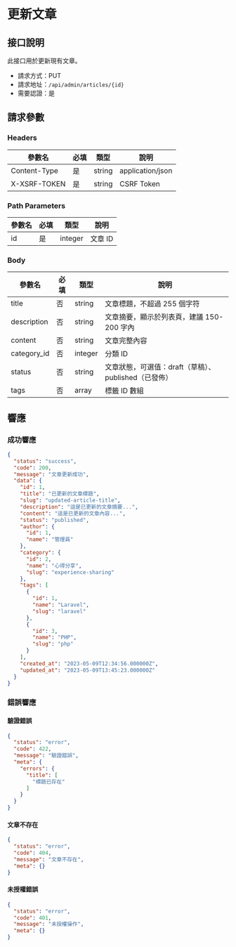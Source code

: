 # 更新文章

## 接口說明

此接口用於更新現有文章。

- 請求方式：PUT
- 請求地址：`/api/admin/articles/{id}`
- 需要認證：是

## 請求參數

### Headers

| 參數名 | 必填 | 類型 | 說明 |
| --- | --- | --- | --- |
| Content-Type | 是 | string | application/json |
| X-XSRF-TOKEN | 是 | string | CSRF Token |

### Path Parameters

| 參數名 | 必填 | 類型 | 說明 |
| --- | --- | --- | --- |
| id | 是 | integer | 文章 ID |

### Body

| 參數名 | 必填 | 類型 | 說明 |
| --- | --- | --- | --- |
| title | 否 | string | 文章標題，不超過 255 個字符 |
| description | 否 | string | 文章摘要，顯示於列表頁，建議 150-200 字內 |
| content | 否 | string | 文章完整內容 |
| category_id | 否 | integer | 分類 ID |
| status | 否 | string | 文章狀態，可選值：draft（草稿）、published（已發佈） |
| tags | 否 | array | 標籤 ID 數組 |

## 響應

### 成功響應

```json
{
  "status": "success",
  "code": 200,
  "message": "文章更新成功",
  "data": {
    "id": 1,
    "title": "已更新的文章標題",
    "slug": "updated-article-title",
    "description": "這是已更新的文章摘要...",
    "content": "這是已更新的文章內容...",
    "status": "published",
    "author": {
      "id": 1,
      "name": "管理員"
    },
    "category": {
      "id": 2,
      "name": "心得分享",
      "slug": "experience-sharing"
    },
    "tags": [
      {
        "id": 1,
        "name": "Laravel",
        "slug": "laravel"
      },
      {
        "id": 3,
        "name": "PHP",
        "slug": "php"
      }
    ],
    "created_at": "2023-05-09T12:34:56.000000Z",
    "updated_at": "2023-05-09T13:45:23.000000Z"
  }
}
```

### 錯誤響應

#### 驗證錯誤

```json
{
  "status": "error",
  "code": 422,
  "message": "驗證錯誤",
  "meta": {
    "errors": {
      "title": [
        "標題已存在"
      ]
    }
  }
}
```

#### 文章不存在

```json
{
  "status": "error",
  "code": 404,
  "message": "文章不存在",
  "meta": {}
}
```

#### 未授權錯誤

```json
{
  "status": "error",
  "code": 401,
  "message": "未授權操作",
  "meta": {}
}
``` 